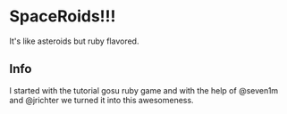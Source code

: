 # SpaceRoids!!!

It's like asteroids but ruby flavored.

## Info

I started with the tutorial gosu ruby game and with the help of @seven1m and @jrichter 
we turned it into this awesomeness.

